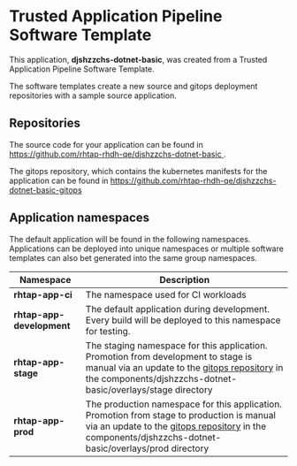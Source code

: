 # Trusted Application Pipeline Software Template

This application, **djshzzchs-dotnet-basic**, was created from a Trusted Application Pipeline Software Template.

The software templates create a new source and gitops deployment repositories with a sample source application. 

## Repositories

The source code for your application can be found in [https://github.com/rhtap-rhdh-qe/djshzzchs-dotnet-basic ](https://github.com/rhtap-rhdh-qe/djshzzchs-dotnet-basic ).
 
The gitops repository, which contains the kubernetes manifests for the application can be found in 
[https://github.com/rhtap-rhdh-qe/djshzzchs-dotnet-basic-gitops ](https://github.com/rhtap-rhdh-qe/djshzzchs-dotnet-basic-gitops ) 

## Application namespaces 

The default application will be found in the following namespaces. Applications can be deployed into unique namespaces or multiple software templates can also bet generated into the same group namespaces.  

|  Namespace   |  Description   |  
| -------- | -------- |
| **rhtap-app-ci** | The namespace used for CI workloads |
| **rhtap-app-development** | The default application during development. Every build will be deployed to this namespace for testing. |
| **rhtap-app-stage** | The staging namespace for this application. Promotion from development to stage is manual via an update to the [gitops repository](https://github.com/rhtap-rhdh-qe/djshzzchs-dotnet-basic-gitops ) in the components/djshzzchs-dotnet-basic/overlays/stage directory |
| **rhtap-app-prod** | The production namespace for this application. Promotion from stage to production is manual via an update to the [gitops repository](https://github.com/rhtap-rhdh-qe/djshzzchs-dotnet-basic-gitops ) in the components/djshzzchs-dotnet-basic/overlays/prod directory |